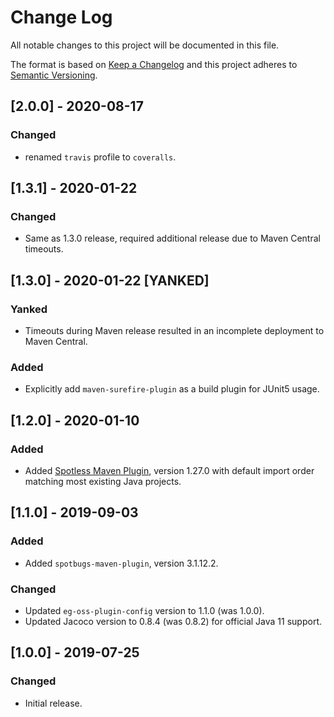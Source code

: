 # Change Log
All notable changes to this project will be documented in this file.

The format is based on [Keep a Changelog](http://keepachangelog.com/)
and this project adheres to [Semantic Versioning](http://semver.org/).

## [2.0.0] - 2020-08-17
### Changed
- renamed `travis` profile to `coveralls`.


## [1.3.1] - 2020-01-22
### Changed
- Same as 1.3.0 release, required additional release due to Maven Central timeouts.

## [1.3.0] - 2020-01-22 [YANKED]
### Yanked
- Timeouts during Maven release resulted in an incomplete deployment to Maven Central.

### Added
- Explicitly add `maven-surefire-plugin` as a build plugin for JUnit5 usage.

## [1.2.0] - 2020-01-10
### Added
- Added [Spotless Maven Plugin](https://github.com/diffplug/spotless/tree/master/plugin-maven), version 1.27.0 with 
  default import order matching most existing Java projects.

## [1.1.0] - 2019-09-03
### Added
- Added `spotbugs-maven-plugin`, version 3.1.12.2.
### Changed
- Updated `eg-oss-plugin-config` version to 1.1.0 (was 1.0.0).
- Updated Jacoco version to 0.8.4 (was 0.8.2) for official Java 11 support.

## [1.0.0] - 2019-07-25
### Changed
- Initial release.

